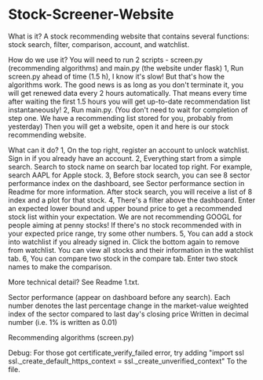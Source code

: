 # Stock-Screener-Website

What is it?
A stock recommending website that contains several functions: stock search, filter, comparison, account, and watchlist.



How do we use it?
You will need to run 2 scripts - screen.py (recommending algorithms) and main.py (the website under flask)
1, Run screen.py ahead of time (1.5 h), I know it's slow! But that's how the algorithms work. The good news is as long as you don't terminate it, you will get renewed data every 2 hours automatically. That means every time after waiting the first 1.5 hours you will get up-to-date recommendation list instantaneously!
2, Run main.py. (You don't need to wait for completion of step one. We have a recommending list stored for you, probably from yesterday) Then you will get a website, open it and here is our stock recommending website.

What can it do?
1, On the top right, register an account to unlock watchlist. Sign in if you already have an account.
2, Everything start from a simple search. Search to stock name on search bar located top right. For example, search AAPL for Apple stock.
3, Before stock search, you can see 8 sector performance index on the dashboard, see Sector performance section in Readme for more information. After stock search, you will receive a list of 8 index and a plot for that stock.
4, There's a filter above the dashboard. Enter an expected lower bound and upper bound price to get a recommended stock list within your expectation. We are not recommending GOOGL for people aiming at penny stocks! If there's no stock recommended with in your expected price range, try some other numbers.
5, You can add a stock into watchlist if you already signed in. Click the bottom again to remove from watchlist. You can view all stocks and their information in the watchlist tab.
6, You can compare two stock in the compare tab. Enter two stock names to make the comparison.


More technical detail?
See Readme 1.txt.



Sector performance (appear on dashboard before any search). Each number denotes the last percentage change in the market-value weighted index of the sector compared to last day's closing price
Written in decimal number (i.e. 1% is written as 0.01)

Recommending algorithms (screen.py)

Debug:
For those got certificate_verify_failed error, try adding 
"import ssl
ssl._create_default_https_context = ssl._create_unverified_context"
To the file.
